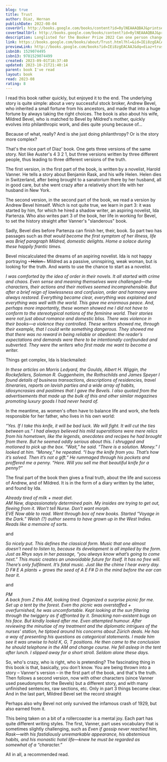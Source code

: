 ```yaml
---  
blog: true  
title: Trust  
author: Diaz, Hernan  
publishDate: 2022-08-04  
coverUrl: http://books.google.com/books/content?id=0ylNEAAAQBAJ&printsec=frontcover&img=1&zoom=1&edge=curl&source=gbs_api  
coverSmallUrl: http://books.google.com/books/content?id=0ylNEAAAQBAJ&printsec=frontcover&img=1&zoom=5&edge=curl&source=gbs_api  
description: Longlisted for the Booker Prize 2022 Can one person change the course of history? 'Genius' Lauren Groff A sweeping, breathtakingly ambitious novel about power, wealth and truth, told by four unique, interlocking voices and set against the backdrop of turbulent 1920s New York. The legendary Wall Street tycoon whose immense wealth gives him the power to do almost anything. The second-generation Italian immigrant tasked with recording his life story. The reclusive, aristocratic wife. And the writer who observes them from afar. In a city devoted to making money and making stories like no other, where wealth means power, who gets to tell the truth? And to rise to the top of a glittering, destructive world, what - and who - do you have to sacrifice?  
link: https://books.google.com/books/about/Trust.html?hl=&id=IEi8zgEACAAJ  
previewLink: http://books.google.com/books?id=IEi8zgEACAAJ&dq=diaz+trust&hl=&as_pt=BOOKS&cd=4&source=gbs_api  
isbn10: 1529074495  
isbn13: 9781529074499  
created: 2023-09-01T18:37:40  
updated: 2023-10-21T21:40:14  
parent: book I've read  
layout: book  
read: 2023-08  
rating: 8  
---  
```

  
I read this book rather quickly, but enjoyed it to the end. The underlying story is quite simple: about a very successful stock broker, Andrew Bevel, who inherited a small fortune from his ancestors, and made that into a huge fortune by always taking the right choices. The book is also about his wife, Mildred Bevel, who is matched to Bevel by Mildred's mother, quickly evolves into philanthropic work, and dies quite young because of...  
  
Because of what, really? And is she just doing philanthropy? Or is the story more complex?  
  
That's the nice part of Diaz' book. One gets three versions of the same story. Not like Auster's 4 3 2 1, but three versions written by three different people, thus leading to three different versions of the truth.  
  
The first version, in the first part of the book, is written by a novelist, Harold Vanner. He tells a story about Benjamin Rask, and his wife Helen. Helen dies in Switzerland, after being brought to a sanatorium there by her husband, all in good care, but she went crazy after a relatively short life with her husband in New York.  
  
The second version, in the second part of the book, we read a version by Andrew Bevel himself. Which is not quite true, we learn in part 3: it was started by him, for which he hired a shadow writer, an aspiring novelist, Ida Partenza. Who also writes part 3 of the book, her life in working for Bevel, to set the history straight after Vanner's "slanderous" book.  
  
Sadly, Bevel dies before Partenza can finish her, their, book. So part two has passages such as _that would become the first symptom of her illness, life was Brief paragraph Mildred, domestic delights. Home a solace during these happily frantic times._  
  
Bevel miscalculated the dreams of an aspiring novelist. Ida is not happy portraying ~~~Helen~~~ Mildred as a passive, uninspiring, weak woman, but is looking for the truth. And wants to use the chance to start as a novelist.   
  
_I was comforted by the idea of order in their novels. It all started with crime and chaos. Even sense and meaning themselves were challenged—the characters, their actions and their motives seemed incomprehensible. But after a brief reign of lawlessness and confusion, order and harmony were always restored. Everything became clear, everything was explained and everything was well with the world. This gave me enormous peace. And, perhaps more importantly, these women showed me I did not have to conform to the stereotypical notions of the feminine world. Their stories were not just about romance and domestic bliss. There was violence in their books—a violence they controlled. These writers showed me, through their example, that I could write something dangerous. They showed me that there was no reward in being reliable or obedient: the reader’s expectations and demands were there to be intentionally confounded and subverted. They were the writers who first made me want to become a writer._  
  
Things get complex, Ida is blackmailed:  
  
_In these articles on Morris Ledyard, the Goulds, Albert H. Wiggin, the Rockefellers, Solomon R. Guggenheim, the Rothschilds and James Speyer I found details of business transactions, descriptions of residencies, travel itineraries, reports on lavish parties and a wide array of habits, idiosyncrasies and pastimes that I gave the Bevels. I also quoted from the advertisements that made up the bulk of this and other similar magazines promoting luxury goods I had never heard of._  
  
In the meantime, as women's often have to balance life and work, she feels responsible for her father, who lives in his own world:  
  
_“Yes. If I take this knife, it will be bad luck. We will fight. It will cut the ties between us.” I had always believed his mild superstitions were mere relics from his hometown, like the legends, anecdotes and recipes he had brought from there. But he seemed oddly serious about this. I shrugged and motioned to pick up the box. “Wait,” he said. “There is a solution. Money.” I looked at him. “Money,” he repeated. “I buy the knife from you. That’s how it’s solved. Then it’s not a gift.” He rummaged through his pockets and proffered me a penny. “Here. Will you sell me that beautiful knife for a penny?”_  
  
The final part of the book then gives a final truth, about the life and success of Andrew, and of Mildred. It is in the form of a diary written by the latter, and found by Ida.  
  
_Already tired of milk + meat diet.  
AM New, dispassionately determined pain. My insides are trying to get out, fleeing from it. Won’t tell Nurse. Don’t want morph.  
EVE Now able to read. Went through box of new books. Started “Voyage in the Dark.” Welsh (?) author seems to have grown up in the West Indies. Reads like a memoire of sorts._  
  
and  
  
_So nicely put. This defines the classical form. Music that one almost doesn’t need to listen to, because its development is all implied by the form. Just as Rhys says in her passage, “you always know what’s going to come next.” This music creates an unavoidable future for itself. It has no free will. There’s only fulfilment. It’s fatal music. Just like the chime I hear every day. D F# E A plants + grows the seed of A E F# D in the mind before the ear can hear it._  
  
and  
  
_PM  
A back from Z this AM, looking tired. Organized a surprise picnic for me. Set up a tent by the forest. Even tho picnic was overstaffed + overfurnished, he was uncomfortable. Kept looking at the sun filtering through the twiggery as if affronted by it. Smacking non-existent bugs on his face. But kindly looked after me. Even attempted humour. After reviewing the minutiae of my treatment and the diplomatic intrigues of the nurses’ station, he tiptoed around his concerns about Zürich deals. He has a way of presenting his questions as categorical statements. I made him see it was unwise to hold K, G, T positions. He then came to the conclusion he should telephone in the AM and change course. He fell asleep in the tent after lunch. I slipped away for a short stroll. Seldom alone these days._  
  
So, who's crazy, who is right, who is pretending? The fascinating thing in this book is that, basically, you don't know. You are being thrown into a story – Vanner's version – in the first part of the book, and that's the truth. Then follows a second version, now with other characters (since Vanner used pseudonyms for the Bevels) but a different story, and with many unfinished sentences, raw sections, etc. Only in part 3 things become clear. And in the last part, Mildred Bevel set the record straight  
  
Perhaps also why Bevel not only survived the infamous crash of 1929, but also earned from it.  
  
This being taken on a bit of a rollercoaster is a mental joy. Each part has quite different writing styles. The first, Vanner, part uses vocabulary that is sometimes slightly challenging, such as _Even if gossip never reached him, Rask—with his fastidiously unremarkable appearance, his abstemious habits, and his monastic hotel life—knew he must be regarded as somewhat of a “character.”_  
  
All in all, a recommended read.  
